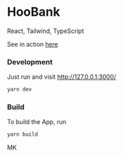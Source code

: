 # HooBank

React, Tailwind, TypeScript

See in action [here](https://hoo-bank-lyart.vercel.app/)

### Development

Just run and visit http://127.0.0.1:3000/

```bash
yarn dev
```

### Build

To build the App, run

```bash
yarn build
```
MK

